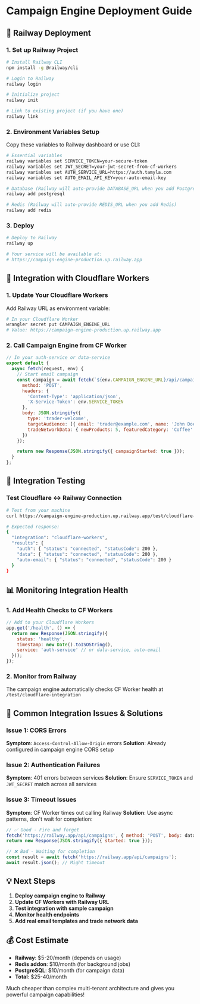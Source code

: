 # Campaign Engine Deployment Guide

## 🚀 Railway Deployment

### 1. Set up Railway Project
```bash
# Install Railway CLI
npm install -g @railway/cli

# Login to Railway
railway login

# Initialize project
railway init

# Link to existing project (if you have one)
railway link
```

### 2. Environment Variables Setup
Copy these variables to Railway dashboard or use CLI:

```bash
# Essential variables
railway variables set SERVICE_TOKEN=your-secure-token
railway variables set JWT_SECRET=your-jwt-secret-from-cf-workers
railway variables set AUTH_SERVICE_URL=https://auth.tamyla.com
railway variables set AUTO_EMAIL_API_KEY=your-auto-email-key

# Database (Railway will auto-provide DATABASE_URL when you add PostgreSQL)
railway add postgresql

# Redis (Railway will auto-provide REDIS_URL when you add Redis)
railway add redis
```

### 3. Deploy
```bash
# Deploy to Railway
railway up

# Your service will be available at:
# https://campaign-engine-production.up.railway.app
```

## 🔗 Integration with Cloudflare Workers

### 1. Update Your Cloudflare Workers
Add Railway URL as environment variable:

```bash
# In your Cloudflare Worker
wrangler secret put CAMPAIGN_ENGINE_URL
# Value: https://campaign-engine-production.up.railway.app
```

### 2. Call Campaign Engine from CF Worker
```javascript
// In your auth-service or data-service
export default {
  async fetch(request, env) {
    // Start email campaign
    const campaign = await fetch(`${env.CAMPAIGN_ENGINE_URL}/api/campaigns`, {
      method: 'POST',
      headers: {
        'Content-Type': 'application/json',
        'X-Service-Token': env.SERVICE_TOKEN
      },
      body: JSON.stringify({
        type: 'trader-welcome',
        targetAudience: [{ email: 'trader@example.com', name: 'John Doe' }],
        tradeNetworkData: { newProducts: 5, featuredCategory: 'Coffee' }
      })
    });

    return new Response(JSON.stringify({ campaignStarted: true }));
  }
};
```

## 🔧 Integration Testing

### Test Cloudflare ↔ Railway Connection
```bash
# Test from your machine
curl https://campaign-engine-production.up.railway.app/test/cloudflare-integration

# Expected response:
{
  "integration": "cloudflare-workers",
  "results": {
    "auth": { "status": "connected", "statusCode": 200 },
    "data": { "status": "connected", "statusCode": 200 },
    "auto-email": { "status": "connected", "statusCode": 200 }
  }
}
```

## 📊 Monitoring Integration Health

### 1. Add Health Checks to CF Workers
```javascript
// Add to your Cloudflare Workers
app.get('/health', () => {
  return new Response(JSON.stringify({
    status: 'healthy',
    timestamp: new Date().toISOString(),
    service: 'auth-service' // or data-service, auto-email
  }));
});
```

### 2. Monitor from Railway
The campaign engine automatically checks CF Worker health at `/test/cloudflare-integration`

## 🚨 Common Integration Issues & Solutions

### Issue 1: CORS Errors
**Symptom**: `Access-Control-Allow-Origin` errors
**Solution**: Already configured in campaign engine CORS setup

### Issue 2: Authentication Failures  
**Symptom**: 401 errors between services
**Solution**: Ensure `SERVICE_TOKEN` and `JWT_SECRET` match across all services

### Issue 3: Timeout Issues
**Symptom**: CF Worker times out calling Railway
**Solution**: Use async patterns, don't wait for completion:

```javascript
// ✅ Good - Fire and forget
fetch('https://railway.app/api/campaigns', { method: 'POST', body: data });
return new Response(JSON.stringify({ started: true }));

// ❌ Bad - Waiting for completion
const result = await fetch('https://railway.app/api/campaigns');
await result.json(); // Might timeout
```

## 💡 Next Steps

1. **Deploy campaign engine to Railway**
2. **Update CF Workers with Railway URL**
3. **Test integration with sample campaign**
4. **Monitor health endpoints**
5. **Add real email templates and trade network data**

## 💰 Cost Estimate

- **Railway**: $5-20/month (depends on usage)
- **Redis addon**: $10/month (for background jobs)
- **PostgreSQL**: $10/month (for campaign data)
- **Total**: $25-40/month

Much cheaper than complex multi-tenant architecture and gives you powerful campaign capabilities!
